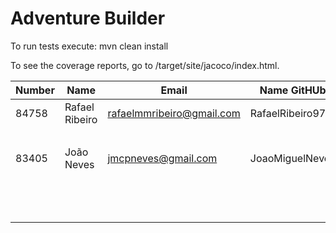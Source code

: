 # Adventure Builder

To run tests execute: mvn clean install

To see the coverage reports, go to <module name>/target/site/jacoco/index.html.


|   Number   |          Name           |            Email        |   Name GitHUb  | Grupo |
| ---------- | ----------------------- | ----------------------- | ---------------| ----- |
| 84758      | Rafael Ribeiro          | rafaelmmribeiro@gmail.com | RafaelRibeiro97 |   17 |
|            |                         |                         |                |   2   |
| 83405           | João Neves         | jmcpneves@gmail.com     | JoaoMiguelNeves|   17  |
|            |                         |                         |                |   4   |
|            |                         |                         |                |   5   |
|            |                         |                         |                |   6   |
